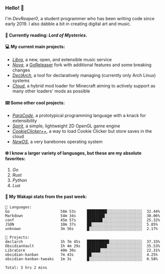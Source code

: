 ### Hello! 👋

I'm _DevReaper0_, a student programmer who has been writing code since early 2019. I also dabble a bit in creating digital art and music.

#### 📖 Currently reading: *Lord of Mysteries*.

#### 💻 My current main projects:

-   _[Libra](https://github.com/LibraMusic)_, a new, open, and extensible music service
-   _[Nova](https://github.com/LibraMusic/Nova)_, a [GoReleaser](https://github.com/goreleaser/goreleaser) fork with additional features and some breaking changes
-   _[DeclArch](https://github.com/DevReaper0/declarch)_, a tool for declaratively managing (currently only Arch Linux) systems
-   _[Cloud](https://github.com/CloudLoaderMC/CloudLoader)_, a hybrid mod loader for Minecraft aiming to actively support as many other loaders' mods as possible

#### ⌨️ Some other cool projects:

-   _[ParaCode](https://github.com/ParaCodeLang/ParaCode)_, a prototypical programming language with a knack for extensibility
-   _[Spirit](https://gitlab.com/DevReaper0/SpiritEngine)_, a simple, lightweight 2D OpenGL game engine
-   _[CookieClicker++](https://github.com/DevReaper0/CookieClickerPlusPlus)_, a way to load Cookie Clicker but store saves in the cloud
-   _[NewOS](https://github.com/DevReaper0/NewOS)_, a very barebones operating system

#### 🌐 I know a larger variety of languages, but these are my absolute favorites:

1. _Go_
2. _Rust_
3. _Python_
4. _Lua_

#### 📡 My Wakapi stats from the past week:

```text
💾 Languages:
Go                       58m 53s     █████████░░░░░░░░░░░░░░░░  32.44%
Markdown                 54m 34s     ████████░░░░░░░░░░░░░░░░░  30.06%
conf                     45m 57s     ███████░░░░░░░░░░░░░░░░░░  25.32%
JSON                     10m 37s     ██░░░░░░░░░░░░░░░░░░░░░░░  5.85%
unknown                  3m 56s      █░░░░░░░░░░░░░░░░░░░░░░░░  2.17%

💼 Projects:
declarch                 1h 7m 45s   ██████████░░░░░░░░░░░░░░░  37.33%
ObsidianVault            1h 4m 29s   █████████░░░░░░░░░░░░░░░░  35.53%
LibraCore                40m 30s     ██████░░░░░░░░░░░░░░░░░░░  22.31%
obsidian-kanban          7m 43s      ██░░░░░░░░░░░░░░░░░░░░░░░  4.25%
obsidian-kanban-tweaks   1m 3s       █░░░░░░░░░░░░░░░░░░░░░░░░  0.58%

Total: 3 hrs 2 mins
```
